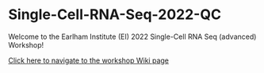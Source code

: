 # Single-Cell-RNA-Seq-2022-QC

Welcome to the Earlham Institute (EI) 2022 Single-Cell RNA Seq (advanced) Workshop!

[Click here to navigate to the workshop Wiki page](https://github.com/yuxuanlan/Single-Cell-RNA-Seq-2022-QC/wiki)
